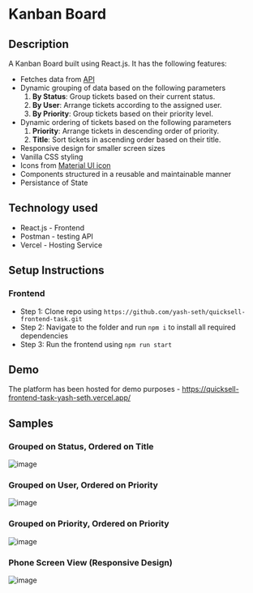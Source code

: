 # Kanban Board
## Description
A Kanban Board built using React.js. It has the following features:
- Fetches data from [API](https://api.quicksell.co/v1/internal/frontend-assignment )
- Dynamic grouping of data based on the following parameters
  1. **By Status**: Group tickets based on their current status.
  2. **By User**: Arrange tickets according to the assigned user.
  3. **By Priority**: Group tickets based on their priority level.
- Dynamic ordering of tickets based on the following parameters
  1. **Priority**: Arrange tickets in descending order of priority.
  2. **Title**: Sort tickets in ascending order based on their title.
- Responsive design for smaller screen sizes
- Vanilla CSS styling
- Icons from [Material UI icon](https://mui.com/material-ui/material-icons/)
- Components structured in a reusable and maintainable manner
- Persistance of State

## Technology used
- React.js - Frontend
- Postman - testing API
- Vercel - Hosting Service

## Setup Instructions
### Frontend
- Step 1: Clone repo using `https://github.com/yash-seth/quicksell-frontend-task.git`
- Step 2: Navigate to the folder and run `npm i` to install all required dependencies
- Step 3: Run the frontend using `npm run start`

## Demo
The platform has been hosted for demo purposes - https://quicksell-frontend-task-yash-seth.vercel.app/

## Samples
### Grouped on Status, Ordered on Title
![image](https://github.com/yash-seth/quicksell-frontend-task/assets/71393551/8a002e12-799f-4423-bbba-c608883b0e7d)

### Grouped on User, Ordered on Priority
![image](https://github.com/yash-seth/quicksell-frontend-task/assets/71393551/e87e9721-2750-4767-a4e3-83d28d971d36)

### Grouped on Priority, Ordered on Priority
![image](https://github.com/yash-seth/quicksell-frontend-task/assets/71393551/e11095aa-360c-4f1e-8b31-7e0c6be5de05)

### Phone Screen View (Responsive Design)
![image](https://github.com/yash-seth/quicksell-frontend-task/assets/71393551/660337c5-71d7-4064-ad47-329982f8cf2a)
